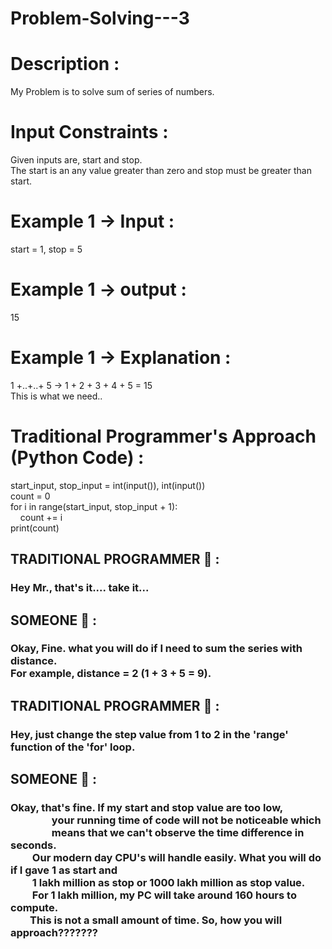 # Problem-Solving---3

# Description :
My Problem is to solve sum of series of numbers. 
# Input Constraints :
Given inputs are, start and stop. <br/>
The start is an any value greater than zero and stop must be greater than start. <br/>
# Example 1 -> Input :
start = 1, stop = 5 <br/>
# Example 1 -> output :
15<br/>
# Example 1 -> Explanation :
1 +..+..+ 5 -> 1 + 2 + 3 + 4 + 5 = 15 <br/>
This is what we need.. <br/>
# Traditional Programmer's Approach (Python Code) : 
start_input, stop_input = int(input()), int(input()) <br/>
count = 0 <br/>
for i in range(start_input, stop_input + 1): <br/>
&nbsp;&nbsp;&nbsp;&nbsp;count += i <br/>
print(count) <br/>
## TRADITIONAL PROGRAMMER :loudspeaker: : <h3> Hey Mr., that's it.... take it... </h3>
## SOMEONE :loudspeaker: : <h3>Okay, Fine. what you will do if I need to sum the series with distance. <br/>For example, distance = 2 (1 + 3 + 5 = 9). </h3>
## TRADITIONAL PROGRAMMER :loudspeaker: : <h3> Hey,  just change the step value from 1 to 2 in the 'range' function of the 'for' loop. </h3>
## SOMEONE :loudspeaker: : <h3> Okay, that's fine. If my start and stop value are too low, <br/> &nbsp;&nbsp;&nbsp;&nbsp;&nbsp;&nbsp;&nbsp;&nbsp;&nbsp;&nbsp;&nbsp;&nbsp;&nbsp;&nbsp;&nbsp;&nbsp; your running time of code will not be noticeable which<br/>&nbsp;&nbsp;&nbsp;&nbsp;&nbsp;&nbsp;&nbsp;&nbsp;&nbsp;&nbsp;&nbsp;&nbsp;&nbsp;&nbsp;&nbsp;&nbsp; means that we can't observe the time difference in seconds. <br/> &nbsp;&nbsp;&nbsp;&nbsp;&nbsp;&nbsp;&nbsp;&nbsp; Our modern day CPU's will handle easily. What you will do if I gave 1 as start and <br/> &nbsp;&nbsp;&nbsp;&nbsp;&nbsp;&nbsp;&nbsp;&nbsp; 1 lakh million as stop or 1000 lakh million as stop value. <br/> &nbsp;&nbsp;&nbsp;&nbsp;&nbsp;&nbsp;&nbsp;&nbsp; For 1 lakh million, my PC will take around 160 hours to compute. <br/> &nbsp;&nbsp;&nbsp;&nbsp;&nbsp;&nbsp;&nbsp;&nbsp;This is not a small amount of time. So, how you will approach??????? </h3>


